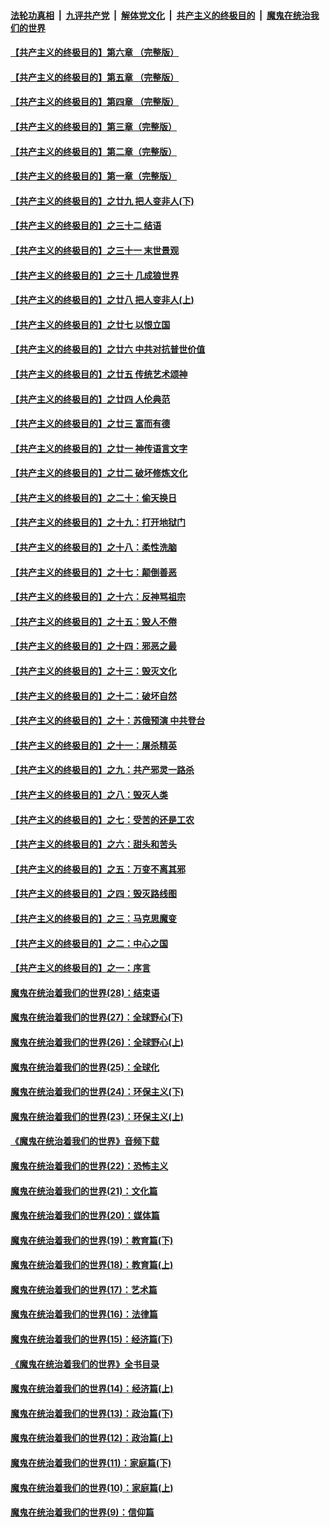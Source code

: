

####  [法轮功真相](../../../../basic/blob/master/README.md?t=07090931) &nbsp;|&nbsp; [九评共产党](../../../../9ping.md/blob/master/README.md?t=07090931) &nbsp;|&nbsp; [解体党文化](../../../../jtdwh.md/blob/master/README.md?t=07090931)  &nbsp;|&nbsp; [共产主义的终极目的](../../../../gczydzjmd.md/blob/master/README.md?t=07090931) &nbsp;|&nbsp; [魔鬼在统治我们的世界](../../../../mgztzwmdsj.md/blob/master/README.md?t=07090931) 

#### [【共产主义的终极目的】第六章 （完整版）](../pages/nsc422/n11428913.md?t=07090931) 

#### [【共产主义的终极目的】第五章 （完整版）](../pages/nsc422/n11428912.md?t=07090931) 

#### [【共产主义的终极目的】第四章 （完整版）](../pages/nsc422/n11428907.md?t=07090931) 

#### [【共产主义的终极目的】第三章（完整版）](../pages/nsc422/n11428848.md?t=07090931) 

#### [【共产主义的终极目的】第二章（完整版）](../pages/nsc422/n11428831.md?t=07090931) 

#### [【共产主义的终极目的】第一章（完整版）](../pages/nsc422/n11417651.md?t=07090931) 

#### [【共产主义的终极目的】之廿九 把人变非人(下)](../pages/nsc422/n11344140.md?t=07090931) 

#### [【共产主义的终极目的】之三十二 结语](../pages/nsc422/n11360535.md?t=07090931) 

#### [【共产主义的终极目的】之三十一 末世景观](../pages/nsc422/n11351129.md?t=07090931) 

#### [【共产主义的终极目的】之三十 几成狼世界](../pages/nsc422/n11348280.md?t=07090931) 

#### [【共产主义的终极目的】之廿八 把人变非人(上)](../pages/nsc422/n11340492.md?t=07090931) 

#### [【共产主义的终极目的】之廿七 以恨立国](../pages/nsc422/n11336944.md?t=07090931) 

#### [【共产主义的终极目的】之廿六 中共对抗普世价值](../pages/nsc422/n11324785.md?t=07090931) 

#### [【共产主义的终极目的】之廿五 传统艺术颂神](../pages/nsc422/n11296396.md?t=07090931) 

#### [【共产主义的终极目的】之廿四 人伦典范](../pages/nsc422/n11296397.md?t=07090931) 

#### [【共产主义的终极目的】之廿三 富而有德](../pages/nsc422/n11283598.md?t=07090931) 

#### [【共产主义的终极目的】之廿一 神传语言文字](../pages/nsc422/n11263265.md?t=07090931) 

#### [【共产主义的终极目的】之廿二 破坏修炼文化](../pages/nsc422/n11245728.md?t=07090931) 

#### [【共产主义的终极目的】之二十：偷天换日](../pages/nsc422/n11238846.md?t=07090931) 

#### [【共产主义的终极目的】之十九：打开地狱门](../pages/nsc422/n11206376.md?t=07090931) 

#### [【共产主义的终极目的】之十八：柔性洗脑](../pages/nsc422/n11199994.md?t=07090931) 

#### [【共产主义的终极目的】之十七：颠倒善恶](../pages/nsc422/n11179782.md?t=07090931) 

#### [【共产主义的终极目的】之十六：反神骂祖宗](../pages/nsc422/n11166798.md?t=07090931) 

#### [【共产主义的终极目的】之十五：毁人不倦](../pages/nsc422/n11166792.md?t=07090931) 

#### [【共产主义的终极目的】之十四：邪恶之最](../pages/nsc422/n11150249.md?t=07090931) 

#### [【共产主义的终极目的】之十三：毁灭文化](../pages/nsc422/n11135227.md?t=07090931) 

#### [【共产主义的终极目的】之十二：破坏自然](../pages/nsc422/n11135214.md?t=07090931) 

#### [【共产主义的终极目的】之十：苏俄预演 中共登台](../pages/nsc422/n11118424.md?t=07090931) 

#### [【共产主义的终极目的】之十一：屠杀精英](../pages/nsc422/n11118442.md?t=07090931) 

#### [【共产主义的终极目的】之九：共产邪灵一路杀](../pages/nsc422/n11114139.md?t=07090931) 

#### [【共产主义的终极目的】之八：毁灭人类](../pages/nsc422/n11108503.md?t=07090931) 

#### [【共产主义的终极目的】之七：受苦的还是工农](../pages/nsc422/n11101809.md?t=07090931) 

#### [【共产主义的终极目的】之六：甜头和苦头](../pages/nsc422/n11096971.md?t=07090931) 

#### [【共产主义的终极目的】之五：万变不离其邪](../pages/nsc422/n11091285.md?t=07090931) 

#### [【共产主义的终极目的】之四：毁灭路线图](../pages/nsc422/n11086284.md?t=07090931) 

#### [【共产主义的终极目的】之三：马克思魔变](../pages/nsc422/n11061941.md?t=07090931) 

#### [【共产主义的终极目的】之二：中心之国](../pages/nsc422/n11047728.md?t=07090931) 

#### [【共产主义的终极目的】之一：序言](../pages/nsc422/n11086077.md?t=07090931) 

#### [魔鬼在统治着我们的世界(28)：结束语](../pages/nsc422/n10936246.md?t=07090931) 

#### [魔鬼在统治着我们的世界(27)：全球野心(下)](../pages/nsc422/n10928319.md?t=07090931) 

#### [魔鬼在统治着我们的世界(26)：全球野心(上)](../pages/nsc422/n10900318.md?t=07090931) 

#### [魔鬼在统治着我们的世界(25)：全球化](../pages/nsc422/n10788205.md?t=07090931) 

#### [魔鬼在统治着我们的世界(24)：环保主义(下)](../pages/nsc422/n10695307.md?t=07090931) 

#### [魔鬼在统治着我们的世界(23)：环保主义(上)](../pages/nsc422/n10688613.md?t=07090931) 

#### [《魔鬼在统治着我们的世界》音频下载](../pages/nsc422/n10635553.md?t=07090931) 

#### [魔鬼在统治着我们的世界(22)：恐怖主义](../pages/nsc422/n10614727.md?t=07090931) 

#### [魔鬼在统治着我们的世界(21)：文化篇](../pages/nsc422/n10597706.md?t=07090931) 

#### [魔鬼在统治着我们的世界(20)：媒体篇](../pages/nsc422/n10586579.md?t=07090931) 

#### [魔鬼在统治着我们的世界(19)：教育篇(下)](../pages/nsc422/n10564808.md?t=07090931) 

#### [魔鬼在统治着我们的世界(18)：教育篇(上)](../pages/nsc422/n10526970.md?t=07090931) 

#### [魔鬼在统治着我们的世界(17)：艺术篇](../pages/nsc422/n10499093.md?t=07090931) 

#### [魔鬼在统治着我们的世界(16)：法律篇](../pages/nsc422/n10485969.md?t=07090931) 

#### [魔鬼在统治着我们的世界(15)：经济篇(下)](../pages/nsc422/n10469975.md?t=07090931) 

#### [《魔鬼在统治着我们的世界》全书目录](../pages/nsc422/n10464261.md?t=07090931) 

#### [魔鬼在统治着我们的世界(14)：经济篇(上)](../pages/nsc422/n10457370.md?t=07090931) 

#### [魔鬼在统治着我们的世界(13)：政治篇(下)](../pages/nsc422/n10448270.md?t=07090931) 

#### [魔鬼在统治着我们的世界(12)：政治篇(上)](../pages/nsc422/n10444576.md?t=07090931) 

#### [魔鬼在统治着我们的世界(11)：家庭篇(下)](../pages/nsc422/n10440961.md?t=07090931) 

#### [魔鬼在统治着我们的世界(10)：家庭篇(上)](../pages/nsc422/n10435448.md?t=07090931) 

#### [魔鬼在统治着我们的世界(9)：信仰篇](../pages/nsc422/n10432159.md?t=07090931) 

